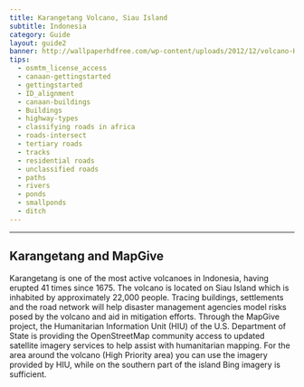 ```yaml
---
title: Karangetang Volcano, Siau Island
subtitle: Indonesia
category: Guide
layout: guide2
banner: http://wallpaperhdfree.com/wp-content/uploads/2012/12/volcano-HD.jpg
tips:
  - osmtm_license_access
  - canaan-gettingstarted
  - gettingstarted
  - ID_alignment
  - canaan-buildings
  - Buildings
  - highway-types
  - classifying roads in africa
  - roads-intersect
  - tertiary roads
  - tracks
  - residential roads
  - unclassified roads
  - paths
  - rivers
  - ponds
  - smallponds
  - ditch
---
```


<div id="test" class="col-lg-5 col-sm-6">
<hr class="section-heading-spacer">
<div class="clearfix"></div>

<h2 class="section-heading">Karangetang and MapGive</h2>

Karangetang is one of the most active volcanoes in Indonesia, having erupted 41 times since 1675. The volcano is located on Siau Island which is inhabited by approximately 22,000 people. Tracing buildings, settlements and the road network will help disaster management agencies model risks posed by the volcano and aid in mitigation efforts. Through the MapGive project, the Humanitarian Information Unit (HIU) of the U.S. Department of State is providing the OpenStreetMap community access to updated satellite imagery services to help assist with humanitarian mapping. For the area around the volcano (High Priority area) you can use the imagery provided by HIU, while on the southern part of the island Bing imagery is sufficient. 
